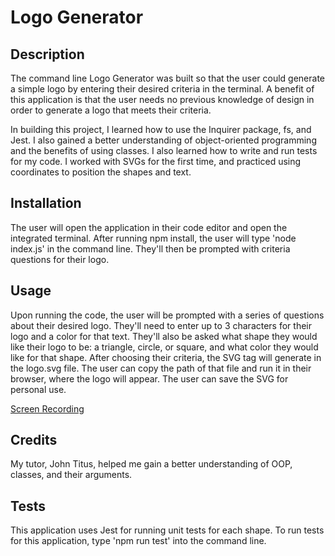 # Logo Generator

## Description

The command line Logo Generator was built so that the user could generate a simple logo by entering their desired criteria in the terminal. A benefit of this application is that the user needs no previous knowledge of design in order to generate a logo that meets their criteria.

In building this project, I learned how to use the Inquirer package, fs, and Jest. I also gained a better understanding of object-oriented programming and the benefits of using classes. I also learned how to write and run tests for my code. I worked with SVGs for the first time, and practiced using coordinates to position the shapes and text.

## Installation

The user will open the application in their code editor and open the integrated terminal. After running npm install, the user will type 'node index.js' in the command line. They'll then be prompted with criteria questions for their logo.

## Usage

Upon running the code, the user will be prompted with a series of questions about their desired logo. They'll need to enter up to 3 characters for their logo and a color for that text. They'll also be asked what shape they would like their logo to be: a triangle, circle, or square, and what color they would like for that shape. After choosing their criteria, the SVG tag will generate in the logo.svg file. The user can copy the path of that file and run it in their browser, where the logo will appear. The user can save the SVG for personal use.

[Screen Recording](https://drive.google.com/file/d/1vQjw88AXVj5wxwd9QV2xYSDsr1E_T0aP/view)

## Credits

My tutor, John Titus, helped me gain a better understanding of OOP, classes, and their arguments.

## Tests

This application uses Jest for running unit tests for each shape. To run tests for this application, type 'npm run test' into the command line.